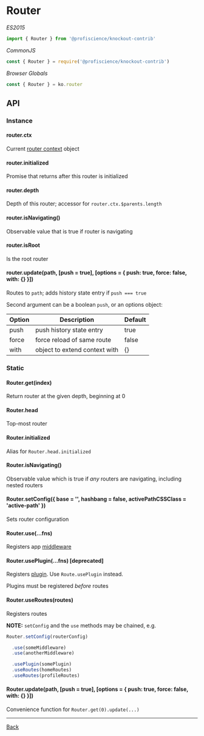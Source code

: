# Router

_ES2015_

```javascript
import { Router } from '@profiscience/knockout-contrib'
```

_CommonJS_

```javascript
const { Router } = require('@profiscience/knockout-contrib')
```

_Browser Globals_

```javascript
const { Router } = ko.router
```

## API

### Instance

#### router.ctx

Current [router context](./context.md) object

#### router.initialized

Promise that returns after this router is initialized

#### router.depth

Depth of this router; accessor for `router.ctx.$parents.length`

#### router.isNavigating()

Observable value that is true if router is navigating

#### router.isRoot

Is the root router

#### router.update(path, [push = true], [options = { push: true, force: false, with: {} }])

Routes to `path`; adds history state entry if `push === true`

Second argument can be a boolean `push`, or an options object:

| Option | Description                   | Default |
| ------ | ----------------------------- | ------- |
| push   | push history state entry      | true    |
| force  | force reload of same route    | false   |
| with   | object to extend context with | {}      |

### Static

#### Router.get(index)

Return router at the given depth, beginning at 0

#### Router.head

Top-most router

#### Router.initialized

Alias for `Router.head.initialized`

#### Router.isNavigating()

Observable value which is true if _any_ routers are navigating, including nested routers

#### Router.setConfig({ base = '', hashbang = false, activePathCSSClass = 'active-path' })

Sets router configuration

#### Router.use(...fns)

Registers app [middleware](./middleware.md)

#### Router.usePlugin(...fns) [deprecated]

Registers [plugin](./plugins.md). Use `Route.usePlugin` instead.

Plugins must be registered _before_ routes

#### Router.useRoutes(routes)

Registers routes

**NOTE:** `setConfig` and the `use` methods may be chained, e.g.

```typescript
Router.setConfig(routerConfig)

  .use(someMiddleware)
  .use(anotherMiddleware)

  .usePlugin(somePlugin)
  .useRoutes(homeRoutes)
  .useRoutes(profileRoutes)
```

#### Router.update(path, [push = true], [options = { push: true, force: false, with: {} }])

Convenience function for `Router.get(0).update(...)`

---

[Back](./README.md)
